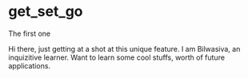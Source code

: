 # get_set_go
The first one



Hi there, just getting at a shot at this unique feature. I am Bilwasiva, an inquizitive learner. Want to learn some cool stuffs, worth of future applications.
